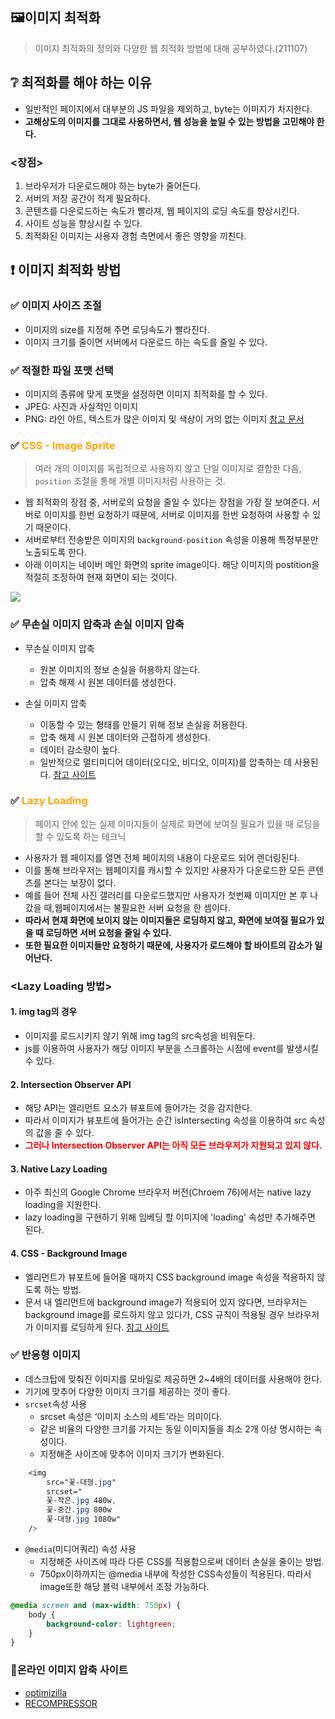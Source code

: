 ## 🖼️이미지 최적화

> 이미지 최적화의 정의와 다양한 웹 최적화 방법에 대해 공부하였다.(211107)

## ❔ 최적화를 해야 하는 이유

-   일반적인 페이지에서 대부분의 JS 파일을 제외하고, byte는 이미지가 차지한다.
-   **고해상도의 이미지를 그대로 사용하면서, 웹 성능을 높일 수 있는 방법을 고민해야 한다.**

### <장점>

1. 브라우저가 다운로드해야 하는 byte가 줄어든다.
2. 서버의 저장 공간이 적게 필요하다.
3. 콘텐츠를 다운로드하는 속도가 빨라져, 웹 페이지의 로딩 속도를 향상시킨다.
4. 사이트 성능을 향상시킬 수 있다.
5. 최적화된 이미지는 사용자 경험 측면에서 좋은 영향을 끼친다.

## ❗ 이미지 최적화 방법

### ✅ 이미지 사이즈 조절

-   이미지의 size를 지정해 주면 로딩속도가 빨라진다.
-   이미지 크기를 줄이면 서버에서 다운로드 하는 속도를 줄일 수 있다.

### ✅ 적절한 파일 포맷 선택

-   이미지의 종류에 맞게 포맷을 설정하면 이미지 최적화를 할 수 있다.
-   JPEG: 사진과 사실적인 이미지
-   PNG: 라인 아트, 텍스트가 많은 이미지 및 색상이 거의 없는 이미지 [참고 문서](https://paperblock.tistory.com/54)

### ✅ <span style="color:orange">**CSS - Image Sprite**<span>

> 여러 개의 이미지를 독립적으로 사용하지 않고 단일 이미지로 결합한 다음, `position` 조절을 통해 개별 이미지처럼 사용하는 것.

-   웹 최적화의 장점 중, 서버로의 요청을 줄일 수 있다는 장점을 가장 잘 보여준다. 서버로 이미지를 한번 요청하기 때문에, 서버로 이미지를 한번 요청하여 사용할 수 있기 때문이다.
-   서버로부터 전송받은 이미지의 `background-position` 속성을 이용해 특정부분만 노출되도록 한다.
-   아래 이미지는 네이버 메인 화면의 sprite image이다. 해당 이미지의 postition을 적절히 조정하여 현재 화면이 되는 것이다.

![](https://images.velog.io/images/songjy377/post/f5988f8b-6071-412c-9a35-81b1235e9c22/image.png)

### ✅ 무손실 이미지 압축과 손실 이미지 압축

-   무손실 이미지 압축

    -   원본 이미지의 정보 손실을 허용하지 않는다.
    -   압축 해제 시 원본 데이터를 생성한다.

-   손실 이미지 압축
    -   이동할 수 있는 형태를 만들기 위해 정보 손실을 허용한다.
    -   압축 해제 시 원본 데이터와 근접하게 생성한다.
    -   데이터 감소량이 높다.
    -   일반적으로 멀티미디어 데이터(오디오, 비디오, 이미지)를 압축하는 데 사용된다.
        [참고 사이트](https://ko.gadget-info.com/difference-between-lossy-compression)

### ✅ <span style="color:orange">Lazy Loading<span>

> 페이지 안에 있는 실제 이미지들이 실제로 화면에 보여질 필요가 있을 때 로딩을 할 수 있도록 하는 테크닉

-   사용자가 웹 페이지를 열면 전체 페이지의 내용이 다운로드 되어 렌더링된다.
-   이를 통해 브라우저는 웹페이지를 캐시할 수 있지만 사용자가 다운로드한 모든 콘텐츠를 본다는 보장이 없다.
-   예를 들어 전체 사진 갤러리를 다운로드했지만 사용자가 첫번째 이미지만 본 후 나갔을 때,웹페이지에서는 불필요한 서버 요청을 한 셈이다.
-   **따라서 현재 화면에 보이지 않는 이미지들은 로딩하지 않고, 화면에 보여질 필요가 있을 때 로딩하면 서버 요청을 줄일 수 있다.**
-   **또한 필요한 이미지들만 요청하기 때문에, 사용자가 로드해야 할 바이트의 감소가 일어난다.**

### <Lazy Loading 방법>

#### 1. img tag의 경우

-   이미지를 로드시키지 않기 위해 img tag의 src속성을 비워둔다.
-   js를 이용하여 사용자가 해당 이미지 부분을 스크롤하는 시점에 event를 발생시킬 수 있다.

#### 2. Intersection Observer API

-   해당 API는 엘리먼트 요소가 뷰포트에 들어가는 것을 감지한다.
-   따라서 이미지가 뷰포트에 들어가는 순간 isIntersecting 속성을 이용하여 src 속성의 값을 줄 수 있다.
-   <span style="color:red">**그러나 Intersection Observer API는 아직 모든 브라우저가 지원되고 있지 않다.**<span>

#### 3. Native Lazy Loading

-   아주 최신의 Google Chrome 브라우저 버전(Chroem 76)에서는 native lazy loading을 지원한다.
-   lazy loading을 구현하기 위해 임베딩 할 이미지에 'loading' 속성만 추가해주면 된다.

#### 4. CSS - Background Image

-   엘리먼트가 뷰포트에 들어올 때까지 CSS background image 속성을 적용하지 않도록 하는 방법.
-   문서 내 엘리먼트에 background image가 적용되어 있지 않다면, 브라우저는 background image를 로드하지 않고 있다가, CSS 규칙이 적용될 경우 브라우저가 이미지를 로딩하게 된다.
    [참고 사이트](https://helloinyong.tistory.com/297)

### ✅ 반응형 이미지

-   데스크탑에 맞춰진 이미지를 모바일로 제공하면 2~4배의 데이터를 사용해야 한다.
-   기기에 맞추어 다양한 이미지 크기를 제공하는 것이 좋다.
-   `srcset`속성 사용
    -   srcset 속성은 ‘이미지 소스의 세트’라는 의미이다.
    -   같은 비율의 다양한 크기를 가지는 동일 이미지들을 최소 2개 이상 명시하는 속성이다.
    -   지정해준 사이즈에 맞추어 이미지 크기가 변화된다.

```css
    <img
        src="꽃-대형.jpg"
        srcset="
        꽃-작은.jpg 480w,
        꽃-중간.jpg 800w
        꽃-대형.jpg 1080w"
    />
```

-   `@media`(미디어쿼리) 속성 사용
    -   지정해준 사이즈에 따라 다른 CSS를 적용함으로써 데이터 손실을 줄이는 방법.
    -   750px이하까지는 @media 내부에 작성한 CSS속성들이 적용된다. 따라서 image또한 해당 블럭 내부에서 조정 가능하다.

```css
@media screen and (max-width: 750px) {
    body {
        background-color: lightgreen;
    }
}
```

### 📌온라인 이미지 압축 사이트

-   [optimizilla](https://imagecompressor.com/ko/)
-   [RECOMPRESSOR](https://ko.recompressor.com/)
